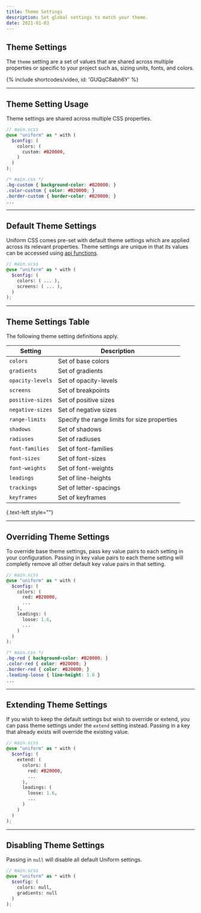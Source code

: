 ```yaml
---
title: Theme Settings
description: Set global settings to match your theme.
date: 2021-01-03
---
```



## Theme Settings

The `theme` setting are a set of values that are shared across multiple properties or specific to your project such as, sizing units, fonts, and colors.

{% include shortcodes/video, id: 'GUQqC8abh6Y' %}

---

## Theme Setting Usage

Theme settings are shared across multiple CSS properties.

```scss
// main.scss
@use "uniform" as * with (
  $config: (
    colors: (
      custom: #B20000,
    )
  )
);
```

```css
/* main.css */
.bg-custom { background-color: #B20000; }
.color-custom { color: #B20000; }
.border-custom { border-color: #B20000; }
...
```

---

## Default Theme Settings

Uniform CSS comes pre-set with default theme settings which are applied across its relevant properties. Theme settings are unique in that its values can be accessed using [api functions](/docs/api-functions).

```scss
// main.scss
@use "uniform" as * with (
  $config: (
    colors: ( ... ),
    screens: ( ... ),
  )
);
```

---

## Theme Settings Table

The following theme setting definitions apply.

| Setting | Description |
| - | - |
| `colors` | Set of base colors |
| `gradients` | Set of gradients |
| `opacity-levels` | Set of opacity-levels |
| `screens` | Set of breakpoints |
| `positive-sizes` | Set of positive sizes |
| `negative-sizes` | Set of negative sizes |
| `range-limits` | Specify the range limits for size properties |
| `shadows` | Set of shadows |
| `radiuses` | Set of radiuses |
| `font-families` | Set of font-families |
| `font-sizes` | Set of font-sizes |
| `font-weights` | Set of font-weights |
| `leadings` | Set of line-heights |
| `trackings` | Set of letter-spacings |
| `keyframes` | Set of keyframes |

{.text-left style=""}

---

## Overriding Theme Settings

To override base theme settings, pass key value pairs to each setting in your configuration. Passing in key value pairs to each theme setting will completly remove all other default key value pairs in that setting.

```scss
// main.scss
@use "uniform" as * with (
  $config: (
    colors: (
      red: #B20000,
      ...
    ),
    leadings: (
      loose: 1.6,
      ...
    )
  )
);
```

```css
/* main.css */
.bg-red { background-color: #B20000; }
.color-red { color: #B20000; }
.border-red { color: #B20000; }
.leading-loose { line-height: 1.6 }
...
```

---

## Extending Theme Settings

If you wish to keep the default settings but wish to override or extend, you can pass theme settings under the `extend` setting instead. Passing in a key that already exists will override the existing value.

```scss
// main.scss
@use "uniform" as * with (
  $config: (
    extend: (
      colors: (
        red: #B20000,
        ...
      ),
      leadings: (
        loose: 1.6,
        ...
      )
    )
  )
);
```

---

## Disabling Theme Settings

Passing in `null` will disable all default Uniform settings.

```scss
// main.scss
@use "uniform" as * with (
  $config: (
    colors: null,
    gradients: null
  )
);
```
